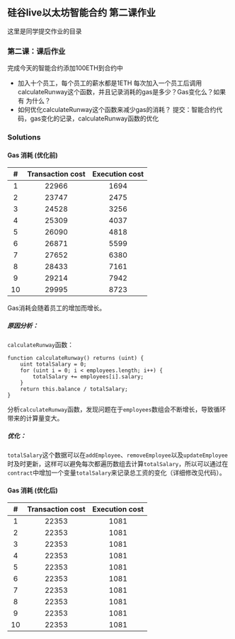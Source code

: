 ## 硅谷live以太坊智能合约 第二课作业
这里是同学提交作业的目录

### 第二课：课后作业
完成今天的智能合约添加100ETH到合约中
- 加入十个员工，每个员工的薪水都是1ETH
每次加入一个员工后调用calculateRunway这个函数，并且记录消耗的gas是多少？Gas变化么？如果有 为什么？
- 如何优化calculateRunway这个函数来减少gas的消耗？
提交：智能合约代码，gas变化的记录，calculateRunway函数的优化

### Solutions

#### Gas 消耗 (优化前)

| # | Transaction cost | Execution cost |
|:-:|:----------------:|:--------------:|
| 1 |22966|1694|
| 2 |23747|2475|
| 3 |24528|3256|
| 4 |25309|4037|
| 5 |26090|4818|
| 6 |26871|5599|
| 7 |27652|6380|
| 8 |28433|7161|
| 9 |29214|7942|
| 10 |29995|8723|

Gas消耗会随着员工的增加而增长。

##### 原因分析：

`calculateRunway`函数：

```solidity
function calculateRunway() returns (uint) {
    uint totalSalary = 0;
    for (uint i = 0; i < employees.length; i++) {
        totalSalary += employees[i].salary;
    }
    return this.balance / totalSalary;
}
```

分析`calculateRunway`函数，发现问题在于`employees`数组会不断增长，导致循环带来的计算量变大。

##### 优化：

`totalSalary`这个数据可以在`addEmployee`、`removeEmployee`以及`updateEmployee`时及时更新，这样可以避免每次都遍历数组去计算`totalSalary`，所以可以通过在`contract`中增加一个变量`totalSalary`来记录总工资的变化（详细修改见代码）。

#### Gas 消耗 (优化后)

| # | Transaction cost | Execution cost |
|:-:|:----------------:|:--------------:|
| 1 |22353|1081|
| 2 |22353|1081|
| 3 |22353|1081|
| 4 |22353|1081|
| 5 |22353|1081|
| 6 |22353|1081|
| 7 |22353|1081|
| 8 |22353|1081|
| 9 |22353|1081|
| 10 |22353|1081|

